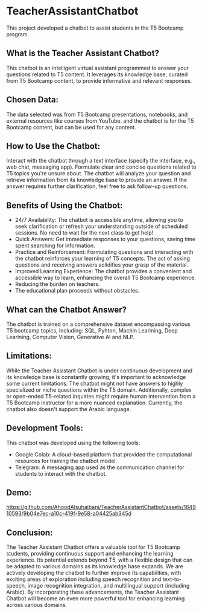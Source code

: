 # TeacherAssistantChatbot
This project developed a chatbot to assist students in the T5 Bootcamp program. 

## What is the Teacher Assistant Chatbot?
This chatbot is an intelligent virtual assistant programmed to answer your questions related to T5 content. It leverages its knowledge base, curated from T5 Bootcamp content, to provide informative and relevant responses.

## Chosen Data:
The data selected was from T5 Bootcamp presentations, notebooks, and external resources like courses from YouTube.
and the chatbot is for the T5 Bootcamp content, but can be used for any content.

## How to Use the Chatbot:
Interact with the chatbot through a text interface (specify the interface, e.g., web chat, messaging app).
Formulate clear and concise questions related to T5 topics you're unsure about.
The chatbot will analyze your question and retrieve information from its knowledge base to provide an answer.
If the answer requires further clarification, feel free to ask follow-up questions.

## Benefits of Using the Chatbot:
+ 24/7 Availability: The chatbot is accessible anytime, allowing you to seek clarification or refresh your understanding outside of scheduled sessions. No need to wait for the next class to get help!
+ Quick Answers: Get immediate responses to your questions, saving time spent searching for information. 
+ Practice and Reinforcement: Formulating questions and interacting with the chatbot reinforces your learning of T5 concepts. The act of asking questions and receiving answers solidifies your grasp of the material.
+ Improved Learning Experience: The chatbot provides a convenient and accessible way to learn, enhancing the overall T5 Bootcamp experience.
+ Reducing the burden on teachers.
+ The educational plan proceeds without obstacles.

## What can the Chatbot Answer?
The chatbot is trained on a comprehensive dataset encompassing various T5 bootcamp topics, including: SQL, Pyhton, Machin Learining, Deep Learining, Computer Vision, Generative AI and NLP.

## Limitations:
While the Teacher Assistant Chatbot is under continuous development and its knowledge base is constantly growing, it's important to acknowledge some current limitations. The chatbot might not have answers to highly specialized or niche questions within the T5 domain. Additionally, complex or open-ended T5-related inquiries might require human intervention from a T5 Bootcamp instructor for a more nuanced explanation.  Currently, the chatbot also doesn't support the Arabic language.

## Development Tools:
This chatbot was developed using the following tools:
+ Google Colab: A cloud-based platform that provided the computational resources for training the chatbot model.
+ Telegram: A messaging app used as the communication channel for students to interact with the chatbot.

## Demo:

https://github.com/AhoodAlsuhaibani/TeacherAssistantChatbot/assets/164910593/9b04e7ec-a10c-419f-9e58-a04425ab345d

## Conclusion:
The Teacher Assistant Chatbot offers a valuable tool for T5 Bootcamp students, providing continuous support and enhancing the learning experience. Its potential extends beyond T5, with a flexible design that can be adapted to various domains as its knowledge base expands.  We are actively developing the chatbot to further improve its capabilities, with exciting areas of exploration including speech recognition and text-to-speech, image recognition integration, and multilingual support (including Arabic). By incorporating these advancements, the Teacher Assistant Chatbot will become an even more powerful tool for enhancing learning across various domains.
